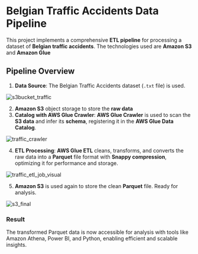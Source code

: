 # Belgian Traffic Accidents Data Pipeline

This project implements a comprehensive **ETL pipeline** for processing a dataset of **Belgian traffic accidents**.
The technologies used are **Amazon S3** and **Amazon Glue**

## Pipeline Overview
1. **Data Source**: The Belgian Traffic Accidents dataset (`.txt` file) is used.
   
![s3bucket_traffic](https://github.com/user-attachments/assets/c24f0e04-019c-4bfb-8cbf-1d586e6a46b0)

2. **Amazon S3** object storage to store the **raw data**
3. **Catalog with AWS Glue Crawler**: **AWS Glue Crawler** is used to scan the **S3 data** and infer its **schema**, registering it in the **AWS Glue Data Catalog**.
   
![traffic_crawler](https://github.com/user-attachments/assets/6d126ad1-ebcd-40d7-88f4-a9f6ae3a3607)


4. **ETL Processing**: **AWS Glue ETL** cleans, transforms, and converts the raw data into a **Parquet** file format with **Snappy compression**, optimizing it for performance and storage.
   
![traffic_etl_job_visual](https://github.com/user-attachments/assets/6c953be1-2830-49e3-940e-0967cc85f2e2)

5. **Amazon S3** is used again to store the clean **Parquet** file. Ready for analysis.

![s3_final](https://github.com/user-attachments/assets/08f3c773-414b-4bd8-9af2-8234a73bc9e5)



### Result
The transformed Parquet data is now accessible for analysis with tools like Amazon Athena, Power BI, and Python, enabling efficient and scalable insights.



